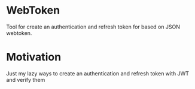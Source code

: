 # WebToken

Tool for create an authentication and refresh token for based on JSON webtoken.

# Motivation

Just my lazy ways to create an authentication and refresh token with JWT and verify them